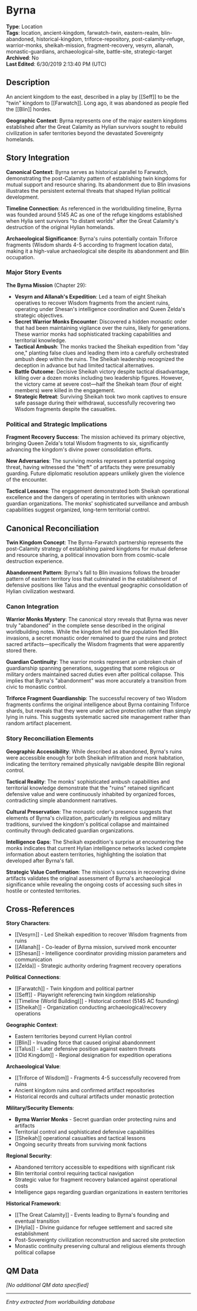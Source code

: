 # Byrna

**Type**: Location  
**Tags**: location, ancient-kingdom, farwatch-twin, eastern-realm, blin-abandoned, historical-kingdom, triforce-repository, post-calamity-refuge, warrior-monks, sheikah-mission, fragment-recovery, vesyrn, allanah, monastic-guardians, archaeological-site, battle-site, strategic-target  
**Archived**: No  
**Last Edited**: 6/30/2019 2:13:40 PM (UTC)

## Description
An ancient kingdom to the east, described in a play by [[Seff]] to be the "twin" kingdom to [[Farwatch]]. Long ago, it was abandoned as people fled the [[Blin]] hordes.

**Geographic Context**: Byrna represents one of the major eastern kingdoms established after the Great Calamity as Hylian survivors sought to rebuild civilization in safer territories beyond the devastated Sovereignty homelands.

## Story Integration
**Canonical Context**: Byrna serves as historical parallel to Farwatch, demonstrating the post-Calamity pattern of establishing twin kingdoms for mutual support and resource sharing. Its abandonment due to Blin invasions illustrates the persistent external threats that shaped Hylian political development.

**Timeline Connection**: As referenced in the worldbuilding timeline, Byrna was founded around 5145 AC as one of the refuge kingdoms established when Hylia sent survivors "to distant worlds" after the Great Calamity's destruction of the original Hylian homelands.

**Archaeological Significance**: Byrna's ruins potentially contain Triforce fragments (Wisdom shards 4-5 according to fragment location data), making it a high-value archaeological site despite its abandonment and Blin occupation.

### Major Story Events
**The Byrna Mission** (Chapter 29):
- **Vesyrn and Allanah's Expedition**: Led a team of eight Sheikah operatives to recover Wisdom fragments from the ancient ruins, operating under Shesan's intelligence coordination and Queen Zelda's strategic objectives.
- **Secret Warrior Monks Encounter**: Discovered a hidden monastic order that had been maintaining vigilance over the ruins, likely for generations. These warrior monks had sophisticated tracking capabilities and territorial knowledge.
- **Tactical Ambush**: The monks tracked the Sheikah expedition from "day one," planting false clues and leading them into a carefully orchestrated ambush deep within the ruins. The Sheikah leadership recognized the deception in advance but had limited tactical alternatives.
- **Battle Outcome**: Decisive Sheikah victory despite tactical disadvantage, killing over a dozen monks including two leadership figures. However, the victory came at severe cost—half the Sheikah team (four of eight members) were killed in the engagement.
- **Strategic Retreat**: Surviving Sheikah took two monk captives to ensure safe passage during their withdrawal, successfully recovering two Wisdom fragments despite the casualties.

### Political and Strategic Implications
**Fragment Recovery Success**: The mission achieved its primary objective, bringing Queen Zelda's total Wisdom fragments to six, significantly advancing the kingdom's divine power consolidation efforts.

**New Adversaries**: The surviving monks represent a potential ongoing threat, having witnessed the "theft" of artifacts they were presumably guarding. Future diplomatic resolution appears unlikely given the violence of the encounter.

**Tactical Lessons**: The engagement demonstrated both Sheikah operational excellence and the dangers of operating in territories with unknown guardian organizations. The monks' sophisticated surveillance and ambush capabilities suggest organized, long-term territorial control.

## Canonical Reconciliation
**Twin Kingdom Concept**: The Byrna-Farwatch partnership represents the post-Calamity strategy of establishing paired kingdoms for mutual defense and resource sharing, a political innovation born from cosmic-scale destruction experience.

**Abandonment Pattern**: Byrna's fall to Blin invasions follows the broader pattern of eastern territory loss that culminated in the establishment of defensive positions like Talus and the eventual geographic consolidation of Hylian civilization westward.

### Canon Integration
**Warrior Monks Mystery**: The canonical story reveals that Byrna was never truly "abandoned" in the complete sense described in the original worldbuilding notes. While the kingdom fell and the population fled Blin invasions, a secret monastic order remained to guard the ruins and protect sacred artifacts—specifically the Wisdom fragments that were apparently stored there.

**Guardian Continuity**: The warrior monks represent an unbroken chain of guardianship spanning generations, suggesting that some religious or military orders maintained sacred duties even after political collapse. This implies that Byrna's "abandonment" was more accurately a transition from civic to monastic control.

**Triforce Fragment Guardianship**: The successful recovery of two Wisdom fragments confirms the original intelligence about Byrna containing Triforce shards, but reveals that they were under active protection rather than simply lying in ruins. This suggests systematic sacred site management rather than random artifact placement.

### Story Reconciliation Elements
**Geographic Accessibility**: While described as abandoned, Byrna's ruins were accessible enough for both Sheikah infiltration and monk habitation, indicating the territory remained physically navigable despite Blin regional control.

**Tactical Reality**: The monks' sophisticated ambush capabilities and territorial knowledge demonstrate that the "ruins" retained significant defensive value and were continuously inhabited by organized forces, contradicting simple abandonment narratives.

**Cultural Preservation**: The monastic order's presence suggests that elements of Byrna's civilization, particularly its religious and military traditions, survived the kingdom's political collapse and maintained continuity through dedicated guardian organizations.

**Intelligence Gaps**: The Sheikah expedition's surprise at encountering the monks indicates that current Hylian intelligence networks lacked complete information about eastern territories, highlighting the isolation that developed after Byrna's fall.

**Strategic Value Confirmation**: The mission's success in recovering divine artifacts validates the original assessment of Byrna's archaeological significance while revealing the ongoing costs of accessing such sites in hostile or contested territories.

## Cross-References
**Story Characters**: 
- [[Vesyrn]] - Led Sheikah expedition to recover Wisdom fragments from ruins
- [[Allanah]] - Co-leader of Byrna mission, survived monk encounter
- [[Shesan]] - Intelligence coordinator providing mission parameters and communication
- [[Zelda]] - Strategic authority ordering fragment recovery operations

**Political Connections**: 
- [[Farwatch]] - Twin kingdom and political partner
- [[Seff]] - Playwright referencing twin kingdom relationship
- [[Timeline (World Building)]] - Historical context (5145 AC founding)
- [[Sheikah]] - Organization conducting archaeological/recovery operations

**Geographic Context**: 
- Eastern territories beyond current Hylian control
- [[Blin]] - Invading force that caused original abandonment
- [[Talus]] - Later defensive position against eastern threats
- [[Old Kingdom]] - Regional designation for expedition operations

**Archaeological Value**: 
- [[Triforce of Wisdom]] - Fragments 4-5 successfully recovered from ruins
- Ancient kingdom ruins and confirmed artifact repositories
- Historical records and cultural artifacts under monastic protection

**Military/Security Elements**: 
- **Byrna Warrior Monks** - Secret guardian order protecting ruins and artifacts
- Territorial control and sophisticated defensive capabilities
- [[Sheikah]] operational casualties and tactical lessons
- Ongoing security threats from surviving monk factions

**Regional Security**: 
- Abandoned territory accessible to expeditions with significant risk
- Blin territorial control requiring tactical navigation
- Strategic value for fragment recovery balanced against operational costs
- Intelligence gaps regarding guardian organizations in eastern territories

**Historical Framework**: 
- [[The Great Calamity]] - Events leading to Byrna's founding and eventual transition
- [[Hylia]] - Divine guidance for refugee settlement and sacred site establishment
- Post-Sovereignty civilization reconstruction and sacred site protection
- Monastic continuity preserving cultural and religious elements through political collapse

## QM Data
*[No additional QM data specified]*

---
*Entry extracted from worldbuilding database*
